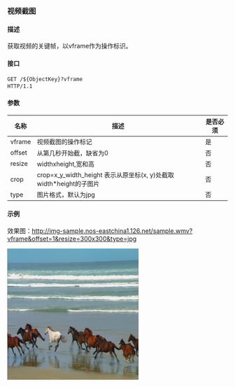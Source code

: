 ### **视频截图**

#### **描述**
获取视频的关键帧，以vframe作为操作标识。

#### **接口**

    GET /${ObjectKey}?vframe 
    HTTP/1.1

#### **参数**
|**名称**|	                       **描述**                            |**是否必须**|
|--------|-------------------------------------------------------------|------------|
|vframe|	视频截图的操作标记	|是|
|offset|	从第几秒开始截，缺省为0|	否|
|resize|	widthxheight,宽和高|	否|
|crop|	crop=x_y_width_height 表示从原坐标(x, y)处截取width*height的子图片|	否|
|type|	图片格式，默认为jpg|	否|
#### **示例**
效果图：http://img-sample.nos-eastchina1.126.net/sample.wmv?vframe&offset=1&resize=300x300&type=jpg

![](../image/20160817000014.jpg)